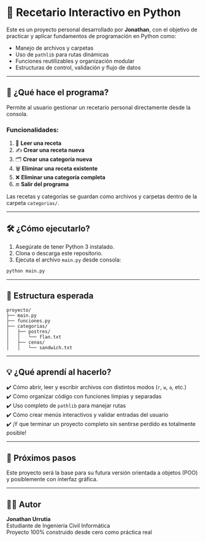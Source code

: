 # 🧾 Recetario Interactivo en Python

Este es un proyecto personal desarrollado por **Jonathan**, con el objetivo de practicar y aplicar fundamentos de programación en Python como:

- Manejo de archivos y carpetas
- Uso de `pathlib` para rutas dinámicas
- Funciones reutilizables y organización modular
- Estructuras de control, validación y flujo de datos

---

## 🚀 ¿Qué hace el programa?

Permite al usuario gestionar un recetario personal directamente desde la consola.

### Funcionalidades:
1. 📖 **Leer una receta**
2. ✍️ **Crear una receta nueva**
3. 🗂️ **Crear una categoría nueva**
4. 🗑️ **Eliminar una receta existente**
5. ❌ **Eliminar una categoría completa**
6. 🔚 **Salir del programa**

Las recetas y categorías se guardan como archivos y carpetas dentro de la carpeta `categorias/`.

---

## 🛠️ ¿Cómo ejecutarlo?

1. Asegúrate de tener Python 3 instalado.
2. Clona o descarga este repositorio.
3. Ejecuta el archivo `main.py` desde consola:

```bash
python main.py
```

---

## 📁 Estructura esperada

```
proyecto/
├── main.py
├── funciones.py
├── categorias/
│   ├── postres/
│   │   └── flan.txt
│   ├── cenas/
│   │   └── sandwich.txt
```

---

## 💡 ¿Qué aprendí al hacerlo?

✔️ Cómo abrir, leer y escribir archivos con distintos modos (`r`, `w`, `a`, etc.)  
✔️ Cómo organizar código con funciones limpias y separadas  
✔️ Uso completo de `pathlib` para manejar rutas  
✔️ Cómo crear menús interactivos y validar entradas del usuario  
✔️ ¡Y que terminar un proyecto completo sin sentirse perdido es totalmente posible!

---

## 🧠 Próximos pasos

Este proyecto será la base para su futura versión orientada a objetos (POO) y posiblemente con interfaz gráfica.

---

## 🧑‍💻 Autor

**Jonathan Urrutia**  
Estudiante de Ingeniería Civil Informática  
Proyecto 100% construido desde cero como práctica real